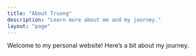 ```yaml
---
title: "About Truong"
description: "Learn more about me and my journey."
layout: "page"
---
```


Welcome to my personal website! Here’s a bit about my journey.
